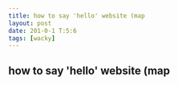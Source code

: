 ```yaml
---
title: how to say 'hello' website (map
layout: post
date: 201-0-1 T:5:6
tags: [wacky]
---
```

## how to say 'hello' website (map

